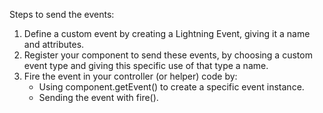 Steps to send the events:
  1. Define a custom event by creating a Lightning Event, giving it a name and attributes.
  2. Register your component to send these events, by choosing a custom event type and giving this specific use of that type a name.
  3. Fire the event in your controller (or helper) code by:
      * Using component.getEvent() to create a specific event instance.
      * Sending the event with fire().
